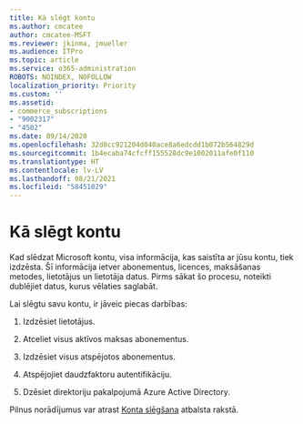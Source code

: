 ```yaml
---
title: Kā slēgt kontu
ms.author: cmcatee
author: cmcatee-MSFT
ms.reviewer: jkinma, jmueller
ms.audience: ITPro
ms.topic: article
ms.service: o365-administration
ROBOTS: NOINDEX, NOFOLLOW
localization_priority: Priority
ms.custom: ''
ms.assetid:
- commerce_subscriptions
- "9002317"
- "4502"
ms.date: 09/14/2020
ms.openlocfilehash: 32d8cc921204d040ace8a6edcdd1b072b564829d
ms.sourcegitcommit: 1b4ecaba74cfcff155528dc9e1002011afe0f110
ms.translationtype: HT
ms.contentlocale: lv-LV
ms.lasthandoff: 08/21/2021
ms.locfileid: "58451029"
---
```

# <a name="how-to-close-your-account"></a>Kā slēgt kontu

Kad slēdzat Microsoft kontu, visa informācija, kas saistīta ar jūsu kontu, tiek izdzēsta. Šī informācija ietver abonementus, licences, maksāšanas metodes, lietotājus un lietotāja datus. Pirms sākat šo procesu, noteikti dublējiet datus, kurus vēlaties saglabāt.

Lai slēgtu savu kontu, ir jāveic piecas darbības:

1. Izdzēsiet lietotājus.

2. Atceliet visus aktīvos maksas abonementus.

3. Izdzēsiet visus atspējotos abonementus.

4. Atspējojiet daudzfaktoru autentifikāciju.

5. Dzēsiet direktoriju pakalpojumā Azure Active Directory.

Pilnus norādījumus var atrast [Konta slēgšana](https://docs.microsoft.com/microsoft-365/commerce/close-your-account) atbalsta rakstā.
